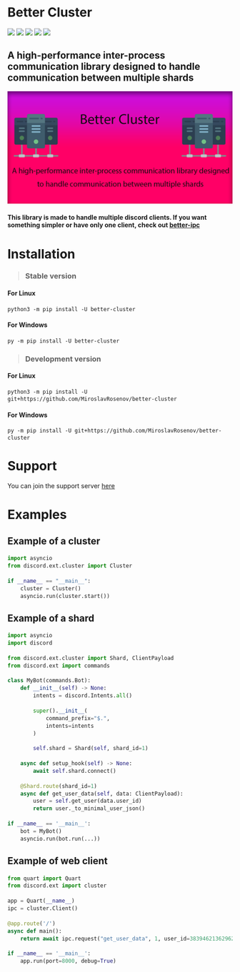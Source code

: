 # Better Cluster


<a href="https://pypi.org/project/better-cluster/" target="_blank"><img src="https://img.shields.io/pypi/v/better-cluster"></a>
<img src="https://img.shields.io/pypi/pyversions/better-cluster">
<img src="https://img.shields.io/github/last-commit/MiroslavRosenov/better-cluster">
<img src="https://img.shields.io/github/license/MiroslavRosenov/better-cluster">
<a href="https://discord.gg/Rpg7zjFYsh" target="_blank"><img src="https://img.shields.io/discord/875005644594372638?label=discord"></a>

## A high-performance inter-process communication library designed to handle communication between multiple shards

<img src="https://raw.githubusercontent.com/MiroslavRosenov/better-cluster/main/images/banner.png">

#### This library is made to handle multiple discord clients. If you want something simpler or have only one client, check out [better-ipc](https://github.com/MiroslavRosenov/better-ipc)

# Installation
> ### Stable version
#### For Linux
```shell
python3 -m pip install -U better-cluster
```
#### For Windows
```shell
py -m pip install -U better-cluster
```

> ### Development version
#### For Linux
```shell
python3 -m pip install -U git+https://github.com/MiroslavRosenov/better-cluster
```
#### For Windows
```shell
py -m pip install -U git+https://github.com/MiroslavRosenov/better-cluster
```


# Support

You can join the support server [here](https://discord.gg/Rpg7zjFYsh)

# Examples

## Example of a cluster
```python
import asyncio
from discord.ext.cluster import Cluster

if __name__ == "__main__":
    cluster = Cluster()
    asyncio.run(cluster.start())
```

## Example of a shard
```python
import asyncio
import discord

from discord.ext.cluster import Shard, ClientPayload
from discord.ext import commands

class MyBot(commands.Bot):
    def __init__(self) -> None:
        intents = discord.Intents.all()

        super().__init__(
            command_prefix="$.",
            intents=intents
        )

        self.shard = Shard(self, shard_id=1)

    async def setup_hook(self) -> None:
        await self.shard.connect()

    @Shard.route(shard_id=1)
    async def get_user_data(self, data: ClientPayload):
        user = self.get_user(data.user_id)
        return user._to_minimal_user_json()

if __name__ == '__main__':
    bot = MyBot()
    asyncio.run(bot.run(...))
```


## Example of web client
```python
from quart import Quart
from discord.ext import cluster

app = Quart(__name__)
ipc = cluster.Client()

@app.route('/')
async def main():
    return await ipc.request("get_user_data", 1, user_id=383946213629624322)

if __name__ == '__main__':
    app.run(port=8000, debug=True)
```
